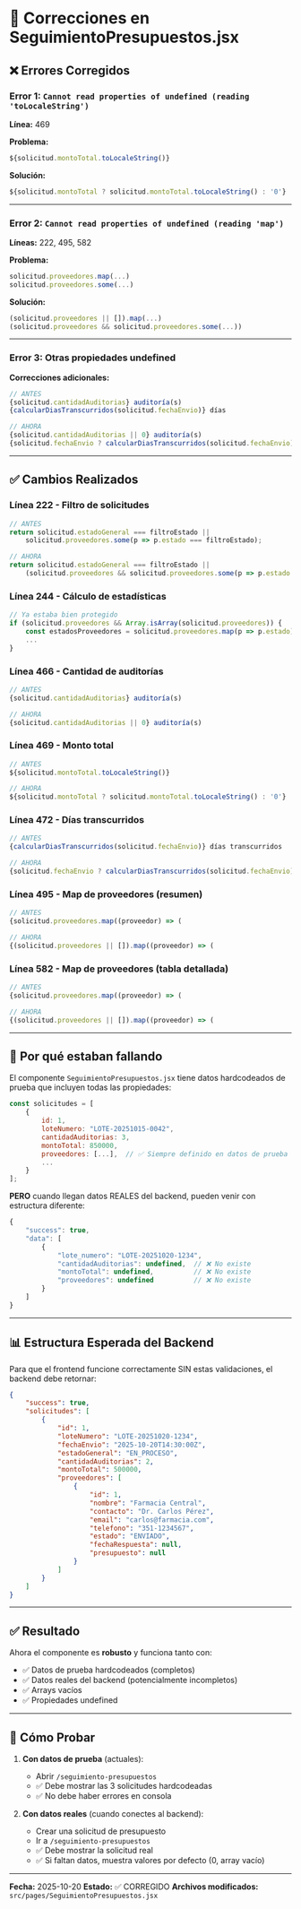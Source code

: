 # 🔧 Correcciones en SeguimientoPresupuestos.jsx

## ❌ Errores Corregidos

### Error 1: `Cannot read properties of undefined (reading 'toLocaleString')`
**Línea:** 469

**Problema:**
```javascript
${solicitud.montoTotal.toLocaleString()}
```

**Solución:**
```javascript
${solicitud.montoTotal ? solicitud.montoTotal.toLocaleString() : '0'}
```

---

### Error 2: `Cannot read properties of undefined (reading 'map')`
**Líneas:** 222, 495, 582

**Problema:**
```javascript
solicitud.proveedores.map(...)
solicitud.proveedores.some(...)
```

**Solución:**
```javascript
(solicitud.proveedores || []).map(...)
(solicitud.proveedores && solicitud.proveedores.some(...))
```

---

### Error 3: Otras propiedades undefined

**Correcciones adicionales:**
```javascript
// ANTES
{solicitud.cantidadAuditorias} auditoría(s)
{calcularDiasTranscurridos(solicitud.fechaEnvio)} días

// AHORA
{solicitud.cantidadAuditorias || 0} auditoría(s)
{solicitud.fechaEnvio ? calcularDiasTranscurridos(solicitud.fechaEnvio) : 0} días
```

---

## ✅ Cambios Realizados

### Línea 222 - Filtro de solicitudes
```javascript
// ANTES
return solicitud.estadoGeneral === filtroEstado ||
    solicitud.proveedores.some(p => p.estado === filtroEstado);

// AHORA
return solicitud.estadoGeneral === filtroEstado ||
    (solicitud.proveedores && solicitud.proveedores.some(p => p.estado === filtroEstado));
```

### Línea 244 - Cálculo de estadísticas
```javascript
// Ya estaba bien protegido
if (solicitud.proveedores && Array.isArray(solicitud.proveedores)) {
    const estadosProveedores = solicitud.proveedores.map(p => p.estado);
    ...
}
```

### Línea 466 - Cantidad de auditorías
```javascript
// ANTES
{solicitud.cantidadAuditorias} auditoría(s)

// AHORA
{solicitud.cantidadAuditorias || 0} auditoría(s)
```

### Línea 469 - Monto total
```javascript
// ANTES
${solicitud.montoTotal.toLocaleString()}

// AHORA
${solicitud.montoTotal ? solicitud.montoTotal.toLocaleString() : '0'}
```

### Línea 472 - Días transcurridos
```javascript
// ANTES
{calcularDiasTranscurridos(solicitud.fechaEnvio)} días transcurridos

// AHORA
{solicitud.fechaEnvio ? calcularDiasTranscurridos(solicitud.fechaEnvio) : 0} días transcurridos
```

### Línea 495 - Map de proveedores (resumen)
```javascript
// ANTES
{solicitud.proveedores.map((proveedor) => (

// AHORA
{(solicitud.proveedores || []).map((proveedor) => (
```

### Línea 582 - Map de proveedores (tabla detallada)
```javascript
// ANTES
{solicitud.proveedores.map((proveedor) => (

// AHORA
{(solicitud.proveedores || []).map((proveedor) => (
```

---

## 🎯 Por qué estaban fallando

El componente `SeguimientoPresupuestos.jsx` tiene datos hardcodeados de prueba que incluyen todas las propiedades:

```javascript
const solicitudes = [
    {
        id: 1,
        loteNumero: "LOTE-20251015-0042",
        cantidadAuditorias: 3,
        montoTotal: 850000,
        proveedores: [...],  // ✅ Siempre definido en datos de prueba
        ...
    }
];
```

**PERO** cuando llegan datos REALES del backend, pueden venir con estructura diferente:

```javascript
{
    "success": true,
    "data": [
        {
            "lote_numero": "LOTE-20251020-1234",
            "cantidadAuditorias": undefined,  // ❌ No existe
            "montoTotal": undefined,          // ❌ No existe
            "proveedores": undefined          // ❌ No existe
        }
    ]
}
```

---

## 📊 Estructura Esperada del Backend

Para que el frontend funcione correctamente SIN estas validaciones, el backend debe retornar:

```json
{
    "success": true,
    "solicitudes": [
        {
            "id": 1,
            "loteNumero": "LOTE-20251020-1234",
            "fechaEnvio": "2025-10-20T14:30:00Z",
            "estadoGeneral": "EN_PROCESO",
            "cantidadAuditorias": 2,
            "montoTotal": 500000,
            "proveedores": [
                {
                    "id": 1,
                    "nombre": "Farmacia Central",
                    "contacto": "Dr. Carlos Pérez",
                    "email": "carlos@farmacia.com",
                    "telefono": "351-1234567",
                    "estado": "ENVIADO",
                    "fechaRespuesta": null,
                    "presupuesto": null
                }
            ]
        }
    ]
}
```

---

## ✅ Resultado

Ahora el componente es **robusto** y funciona tanto con:
- ✅ Datos de prueba hardcodeados (completos)
- ✅ Datos reales del backend (potencialmente incompletos)
- ✅ Arrays vacíos
- ✅ Propiedades undefined

---

## 🧪 Cómo Probar

1. **Con datos de prueba** (actuales):
   - Abrir `/seguimiento-presupuestos`
   - ✅ Debe mostrar las 3 solicitudes hardcodeadas
   - ✅ No debe haber errores en consola

2. **Con datos reales** (cuando conectes al backend):
   - Crear una solicitud de presupuesto
   - Ir a `/seguimiento-presupuestos`
   - ✅ Debe mostrar la solicitud real
   - ✅ Si faltan datos, muestra valores por defecto (0, array vacío)

---

**Fecha:** 2025-10-20
**Estado:** ✅ CORREGIDO
**Archivos modificados:** `src/pages/SeguimientoPresupuestos.jsx`
